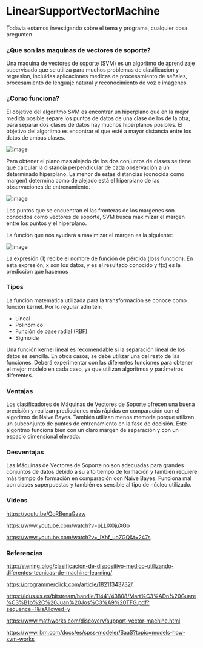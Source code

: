 # LinearSupportVectorMachine

Todavia estamos investigando sobre el tema y programa, cualquier cosa pregunten

### ¿Que son las maquinas de vectores de soporte?
Una maquina de vectores de soporte (SVM) es un algoritmo de aprendizaje supervisado que se utiliza para muchos problemas de clasificacion y regresion, incluidas aplicaciones medicas de procesamiento de señales, procesamiento de lenguaje natural y reconocimiento de voz e imagenes.

### ¿Como funciona?
El objetivo del algoritmo SVM es encontrar un hiperplano que en la mejor medida posible separe los puntos de datos de una clase de los de la otra, para separar dos clases de datos hay muchos hiperplanos posibles. El objetivo del algoritmo es encontrar el que esté a mayor distancia entre los datos de ambas clases.

![image](https://user-images.githubusercontent.com/71536847/118163879-56c4a300-b3d7-11eb-8822-d90dc460ca03.png)


Para obtener el plano mas alejado de los dos conjuntos de clases se tiene que calcular la distancia perpendicular de cada observación a un determinado hiperplano. La menor de estas distancias (conocida como margen) determina como de alejado está el hiperplano de las observaciones de entrenamiento.

![image](https://user-images.githubusercontent.com/71536847/118164867-71e3e280-b3d8-11eb-8879-6cb31256d99a.png)

Los puntos que se encuentran el las fronteras de los margenes son conocidos como vectores de soporte, SVM busca maximizar el margen entre los puntos y el hiperplano.

La función que nos ayudará a maximizar el margen es la siguiente:

![image](https://user-images.githubusercontent.com/71536847/118167198-49a9b300-b3db-11eb-991b-976d32501b6c.png)


La expresión (1) recibe el nombre de función de pérdida (loss function). En esta expresión, x son los datos, y es el resultado conocido y f(x) es la predicción que hacemos

### Tipos
La función matemática utilizada para la transformación se conoce como función kernel. Por lo regular admiten:
- Lineal
- Polinómico
- Función de base radial (RBF)
- Sigmoide

Una función kernel lineal es recomendable si la separación lineal de los datos es sencilla. En otros casos, se debe utilizar una del resto de las funciones. Deberá experimentar con las diferentes funciones para obtener el mejor modelo en cada caso, ya que utilizan algoritmos y parámetros diferentes.

### Ventajas
Los clasificadores de Máquinas de Vectores de Soporte ofrecen una buena precisión y realizan predicciones más rápidas en comparación con el algoritmo de Naive Bayes. También utilizan menos memoria porque utilizan un subconjunto de puntos de entrenamiento en la fase de decisión. Este algoritmo funciona bien con un claro margen de separación y con un espacio dimensional elevado.

### Desventajas
Las Máquinas de Vectores de Soporte no son adecuadas para grandes conjuntos de datos debido a su alto tiempo de formación y también requiere más tiempo de formación en comparación con Naive Bayes. Funciona mal con clases superpuestas y también es sensible al tipo de núcleo utilizado.

### Videos

https://youtu.be/QoRBenaGzzw

https://www.youtube.com/watch?v=pLLlX0juXGo

https://www.youtube.com/watch?v=_lXhf_uoZGQ&t=247s

### Referencias

http://stening.blog/clasificacion-de-dispositivo-medico-utilizando-diferentes-tecnicas-de-machine-learning/

https://programmerclick.com/article/18211343732/

https://idus.us.es/bitstream/handle/11441/43808/Mart%C3%ADn%20Guare%C3%B1o%2C%20Juan%20Jos%C3%A9%20TFG.pdf?sequence=1&isAllowed=y

https://www.mathworks.com/discovery/support-vector-machine.html

https://www.ibm.com/docs/es/spss-modeler/SaaS?topic=models-how-svm-works
